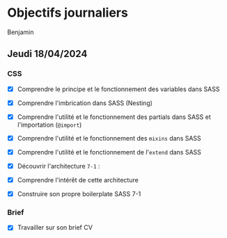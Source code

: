 # Objectifs journaliers

Benjamin

## Jeudi 18/04/2024

### CSS

- [X] Comprendre le principe et le fonctionnement des variables dans SASS
- [X] Comprendre l'imbrication dans SASS (Nesting)
- [X] Comprendre l'utilité et le fonctionnement des partials dans SASS et l'importation (`@import`)
- [X] Comprendre l'utilité et le fonctionnement des `mixins` dans SASS
- [X] Comprendre l'utilité et le fonctionnement de l'`extend` dans SASS
- [X] Découvrir l'architecture `7-1` :
- [X] Comprendre l'intérêt de cette architecture
- [X] Construire son propre boilerplate SASS 7-1


### Brief

- [X] Travailler sur son brief CV

